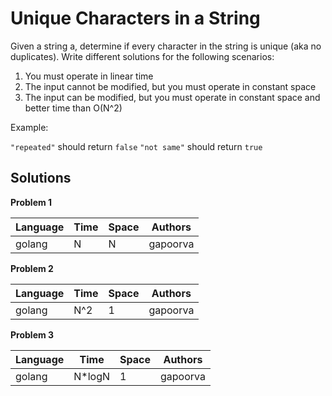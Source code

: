 # Unique Characters in a String

Given a string a, determine if every character in the string is unique (aka no duplicates). Write different solutions for the following scenarios:

1. You must operate in linear time
2. The input cannot be modified, but you must operate in constant space
3. The input can be modified, but you must operate in constant space and better time than O(N^2)

Example:

`"repeated"` should return `false`
`"not same"` should return `true`

## Solutions

**Problem 1**

| Language | Time   | Space | Authors  |
|----------|--------|-------|----------|
| golang   | N      | N     | gapoorva |

**Problem 2**

| Language | Time   | Space | Authors  |
|----------|--------|-------|----------|
| golang   | N^2    | 1     | gapoorva |

**Problem 3**

| Language | Time   | Space | Authors  |
|----------|--------|-------|----------|
| golang   | N*logN | 1     | gapoorva |
